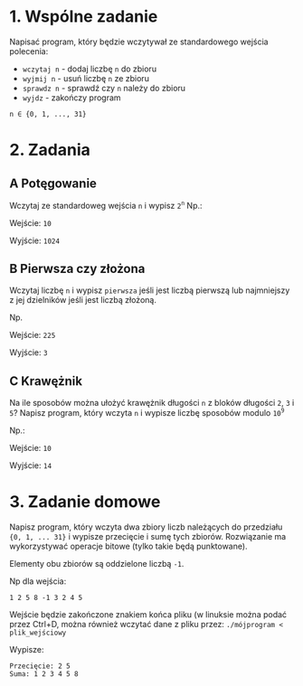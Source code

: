 # 1. Wspólne zadanie

Napisać program, który będzie wczytywał ze standardowego wejścia polecenia:
- `wczytaj n` - dodaj liczbę `n` do zbioru
- `wyjmij n` - usuń liczbę `n` ze zbioru
- `sprawdz n` - sprawdź czy `n` należy do zbioru
- `wyjdz` - zakończy program

`n ∈ {0, 1, ..., 31}`

# 2. Zadania
## A Potęgowanie
Wczytaj ze standardoweg wejścia `n` i wypisz `2`<sup>`n`</sup>
Np.:

Wejście: `10`

Wyjście: `1024`

## B Pierwsza czy złożona
Wczytaj liczbę `n` i wypisz `pierwsza` jeśli jest liczbą pierwszą lub najmniejszy z jej dzielników jeśli jest liczbą złożoną.

Np.

Wejście: `225`

Wyjście: `3`

## C Krawężnik
Na ile sposobów można ułożyć krawężnik długości `n` z bloków długości `2`, `3` i `5`?
Napisz program, który wczyta `n` i wypisze liczbę sposobów modulo `10`<sup>`9`</sup>

Np.:

Wejście: `10`

Wyjście: `14`


# 3. Zadanie domowe
Napisz program, który wczyta dwa zbiory liczb należących do przedziału `{0, 1, ... 31}` i wypisze przecięcie i sumę tych zbiorów. Rozwiązanie ma wykorzystywać operacje bitowe (tylko takie będą punktowane).

Elementy obu zbiorów są oddzielone liczbą `-1`.

Np dla wejścia:

`1 2 5 8 -1 3 2 4 5`

Wejście będzie zakończone znakiem końca pliku (w linuksie można podać przez Ctrl+D, można również wczytać dane z pliku przez: `./mójprogram < plik_wejściowy`

Wypisze:
```
Przecięcie: 2 5
Suma: 1 2 3 4 5 8
```
